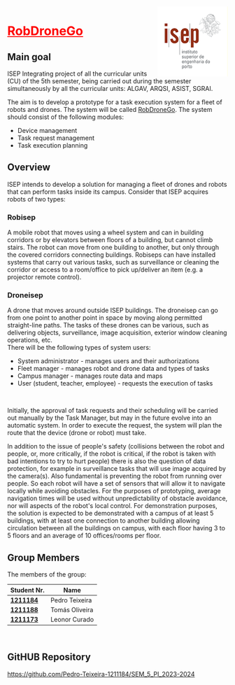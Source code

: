 <img style="float: right; bottom:10pc" src="/RobDroneGo/src/loaders/_images/logo_isep.png"/>

#  <span style="color: red; text-decoration: underline">RobDroneGo</span>
## Main goal
ISEP Integrating project of all the curricular units (CU) of the 5th semester, being carried out during the semester simultaneously by all the curricular units: ALGAV, ARQSI, ASIST, SGRAI.

The aim is to develop a prototype for a task execution system for a fleet of robots and drones.
The system will be called <u>RobDroneGo</u>.
The system should consist of the following modules:
- Device management
- Task request management
- Task execution planning

## Overview
ISEP intends to develop a solution for managing a fleet of drones and robots that can perform tasks inside its campus.
Consider that ISEP acquires robots of two types:
### Robisep 
A mobile robot that moves using a wheel system and can in building corridors or by elevators between floors of a building, but cannot climb stairs. The robot can move from one building to another, but only through the covered corridors connecting buildings. Robiseps can have installed systems that carry out various tasks, such as surveillance or cleaning the corridor or access to a room/office to pick up/deliver an item (e.g. a projector remote control).

### Droneisep 
A drone that moves around outside ISEP buildings.
The droneisep can go from one point to another point in space by moving along permitted straight-line paths. The tasks of these drones can be various, such as delivering objects, surveillance, image acquisition, exterior window cleaning operations, etc.
<br/>
There will be the following types of system users:
- System administrator - manages users and their authorizations
- Fleet manager - manages robot and drone data and types of tasks
- Campus manager - manages route data and maps
- User (student, teacher, employee) - requests the execution of tasks
<br/>

Initially, the approval of task requests and their scheduling will be carried out manually by the Task Manager, but may in the future evolve into an automatic system. In order to execute the request, the system will plan the route that the device (drone or robot) must take.

In addition to the issue of people's safety (collisions between the robot and people, or, more critically, if the robot is critical, if the robot is taken with bad intentions to try to hurt people) there is also the question of data protection, for example in surveillance tasks that will use image acquired by the camera(s). Also fundamental is preventing the robot from running over people. So each robot will have a set of sensors that will allow it to navigate locally while avoiding obstacles.
For the purposes of prototyping, average navigation times will be used without unpredictability of obstacle avoidance, nor will aspects of the robot's local control.
For demonstration purposes, the solution is expected to be demonstrated with a campus of at least 5 buildings, with at least one connection to another building allowing circulation between all the buildings on campus, with each floor having 3 to 5 floors and an average of 10 offices/rooms per floor.

## Group Members

The members of the group:

| Student Nr.	                     | Name			               |
|----------------------------------|-----------------------|
| **[1211184](wiki/1211184/README.md)** | Pedro Teixeira        |
| **[1211188](1211188/readme.md)** | Tomás Oliveira						  |
| **[1211173](1211221/readme.md)** | Leonor Curado	       |

<br/>

## GitHUB Repository
https://github.com/Pedro-Teixeira-1211184/SEM_5_PI_2023-2024